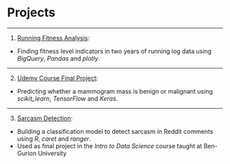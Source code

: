 # Projects
---------
1. [Running Fitness Analysis](https://nbviewer.org/github/nlionf/projects/blob/main/Running_Log.ipynb):
- Finding fitness level indicators in two years of running log data using *BigQuery*, *Pandas* and *plotly*.
---------
2. [Udemy Course Final Project](https://nbviewer.org/github/nlionf/projects/blob/main/FinalAssignmentUdemy.ipynb):
- Predicting whether a mammogram mass is benign or malignant using *scikit_learn*, *TensorFlow* and *Keras*.
---------
3. [Sarcasm Detection](https://github.com/nlionf/projects/blob/main/classproject.md): 
- Building a classification model to detect sarcasm in Reddit comments using *R*, *caret* and *ranger*.
- Used as final project in the *Intro to Data Science* course taught at Ben-Gurion University
